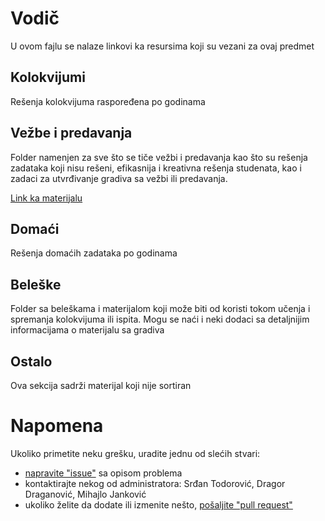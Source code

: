 # Vodič
U ovom fajlu se nalaze linkovi ka resursima koji su vezani za ovaj predmet

## Kolokvijumi
Rešenja kolokvijuma raspoređena po godinama

[//]: # ([Link ka folderu Kolokvijumi][kolokvijumi])

## Vežbe i predavanja
Folder namenjen za sve što se tiče vežbi i predavanja kao što su rešenja zadataka koji nisu rešeni, efikasnija i kreativna rešenja studenata, kao i zadaci za utvrđivanje gradiva sa vežbi ili predavanja.

[Link ka materijalu][vežbe i predavanja]

## Domaći
Rešenja domaćih zadataka po godinama

[//]: # ([Link ka folderu Domaći][domaći])

## Beleške
Folder sa beleškama i materijalom koji može biti od koristi tokom učenja i spremanja kolokvijuma ili ispita. Mogu se naći i neki dodaci sa detaljnijim informacijama
o materijalu sa gradiva

[//]: # ([Link ka folderu sa beleškama][beleške])

## Ostalo
Ova sekcija sadrži materijal koji nije sortiran

[//]: # ([Moodle stranica predmeta][stranica predmeta]  )

[//]: # ([Link ka folderu Ostalo][ostalo])

# Napomena
Ukoliko primetite neku grešku, uradite jednu od slećih stvari:
* [napravite "issue"][new issue] sa opisom problema
* kontaktirajte nekog od administratora: Srđan Todorović, Dragor Draganović, Mihajlo Janković  
* ukoliko želite da dodate ili izmenite nešto, [pošaljite "pull request"][pull request]



[//]: # (---------------------------------------------------------)

[//]: # (-------------U ovom delu se nalaze reference-------------)

[//]: # (---------------------------------------------------------)



[kolokvijumi]: ./Kolokvijumi

[vežbe i predavanja]: ./Ve%C5%BEbe%20i%20predavanja/Vodi%C4%8D_vip.md#vodi%C4%8D

[domaći]: ./Doma%C4%87i

[beleške]: ./Bele%C5%A1ke

[ostalo]: ./Ostalo

[stranica predmeta]: https://imi.pmf.kg.ac.rs/moodle/course/view.php?id={id_predmeta}

[new issue]: https://github.com/Produktivna-grupa/PMFKG/issues/new

[pull request]: https://github.com/Produktivna-grupa/PMFKG/compare

